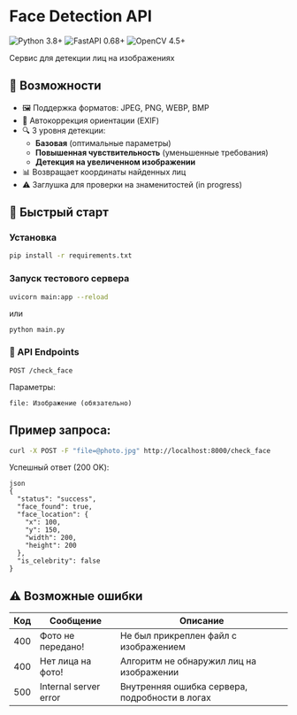 # Face Detection API

<img src="https://img.shields.io/badge/Python-3.8%2B-blue" alt="Python 3.8+"> <img src="https://img.shields.io/badge/FastAPI-0.68+-green" alt="FastAPI 0.68+"> <img src="https://img.shields.io/badge/OpenCV-4.5+-red" alt="OpenCV 4.5+">

Сервис для детекции лиц на изображениях

## 📌 Возможности

- 🖼️ Поддержка форматов: JPEG, PNG, WEBP, BMP
- 🔄 Автокоррекция ориентации (EXIF)
- 🔍 3 уровня детекции:
  - **Базовая** (оптимальные параметры)
  - **Повышенная чувствительность** (уменьшенные требования)
  - **Детекция на увеличенном изображении**
- 📊 Возвращает координаты найденных лиц
- ⚠️ Заглушка для проверки на знаменитостей (in progress)

## 🚀 Быстрый старт

### Установка

```bash
pip install -r requirements.txt
```
### Запуск тестового сервера
```bash
uvicorn main:app --reload
```
или
```
python main.py
```
### 📡 API Endpoints
```POST /check_face```

Параметры: 

```file: Изображение (обязательно)```

## Пример запроса:

```bash
curl -X POST -F "file=@photo.jpg" http://localhost:8000/check_face
```
Успешный ответ (200 OK):

```
json
{
  "status": "success",
  "face_found": true,
  "face_location": {
    "x": 100,
    "y": 150,
    "width": 200,
    "height": 200
  },
  "is_celebrity": false
}
```

## ⚠️ Возможные ошибки

| Код | Сообщение               | Описание                     |
|:---:|-------------------------|------------------------------|
| 400 | Фото не передано!       | Не был прикреплен файл с изображением |
| 400 | Нет лица на фото!       | Алгоритм не обнаружил лиц на изображении |
| 500 | Internal server error   | Внутренняя ошибка сервера, подробности в логах |

